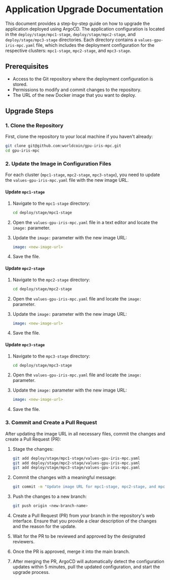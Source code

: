 # Application Upgrade Documentation

This document provides a step-by-step guide on how to upgrade the application deployed using ArgoCD. The application configuration is located in the `deploy/stage/mpc1-stage`, `deploy/stage/mpc2-stage`, and `deploy/stage/mpc3-stage` directories. Each directory contains a `values-gpu-iris-mpc.yaml` file, which includes the deployment configuration for the respective clusters: `mpc1-stage`, `mpc2-stage`, and `mpc3-stage`.

## Prerequisites

-  Access to the Git repository where the deployment configuration is stored.
-  Permissions to modify and commit changes to the repository.
-  The URL of the new Docker image that you want to deploy.

## Upgrade Steps

### 1. Clone the Repository

First, clone the repository to your local machine if you haven't already:

```sh
git clone git@github.com:worldcoin/gpu-iris-mpc.git
cd gpu-iris-mpc
```
### 2. Update the Image in Configuration Files

For each cluster (`mpc1-stage`, `mpc2-stage`, `mpc3-stage`), you need to update the `values-gpu-iris-mpc.yaml` file with the new image URL.

#### Update `mpc1-stage`

1. Navigate to the `mpc1-stage` directory:

    ```sh
    cd deploy/stage/mpc1-stage
    ```

2. Open the `values-gpu-iris-mpc.yaml` file in a text editor and locate the `image:` parameter.

3. Update the `image:` parameter with the new image URL:

    ```yaml
    image: <new-image-url>
    ```

4. Save the file.

#### Update `mpc2-stage`

1. Navigate to the `mpc2-stage` directory:

    ```sh
    cd deploy/stage/mpc2-stage
    ```

2. Open the `values-gpu-iris-mpc.yaml` file and locate the `image:` parameter.

3. Update the `image:` parameter with the new image URL:

    ```yaml
    image: <new-image-url>
    ```

4. Save the file.

#### Update `mpc3-stage`

1. Navigate to the `mpc3-stage` directory:

    ```sh
    cd deploy/stage/mpc3-stage
    ```

2. Open the `values-gpu-iris-mpc.yaml` file and locate the `image:` parameter.

3. Update the `image:` parameter with the new image URL:

    ```yaml
    image: <new-image-url>
    ```

4. Save the file.

### 3. Commit and Create a Pull Request

After updating the image URL in all necessary files, commit the changes and create a Pull Request (PR):

1. Stage the changes:

    ```sh
    git add deploy/stage/mpc1-stage/values-gpu-iris-mpc.yaml
    git add deploy/stage/mpc2-stage/values-gpu-iris-mpc.yaml
    git add deploy/stage/mpc3-stage/values-gpu-iris-mpc.yaml
    ```

2. Commit the changes with a meaningful message:

    ```sh
    git commit -m "Update image URL for mpc1-stage, mpc2-stage, and mpc3-stage"
    ```

3. Push the changes to a new branch:

    ```sh
    git push origin <new-branch-name>
    ```

4. Create a Pull Request (PR) from your branch in the repository's web interface. Ensure that you provide a clear description of the changes and the reason for the update.

5. Wait for the PR to be reviewed and approved by the designated reviewers.

6. Once the PR is approved, merge it into the main branch.

7. After merging the PR, ArgoCD will automatically detect the configuration updates within 5 minutes, pull the updated configuration, and start the upgrade process. 

